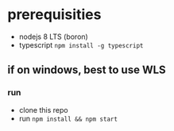 # prerequisities
- nodejs 8 LTS (boron)
- typescript `npm install -g typescript`

## if on windows, best to use WLS

### run
- clone this repo
- run `npm install && npm start`